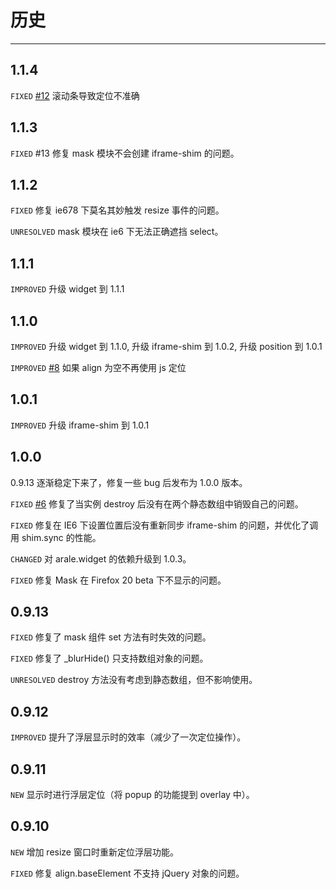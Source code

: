 # 历史

---

## 1.1.4

`FIXED` [#12](https://github.com/aralejs/tip/issues/12) 滚动条导致定位不准确

## 1.1.3

`FIXED` #13 修复 mask 模块不会创建 iframe-shim 的问题。


## 1.1.2

`FIXED` 修复 ie678 下莫名其妙触发 resize 事件的问题。

`UNRESOLVED` mask 模块在 ie6 下无法正确遮挡 select。

## 1.1.1

`IMPROVED` 升级 widget 到 1.1.1

## 1.1.0

`IMPROVED` 升级 widget 到 1.1.0, 升级 iframe-shim 到 1.0.2, 升级 position 到 1.0.1

`IMPROVED` [#8](https://github.com/aralejs/overlay/pull/8) 如果 align 为空不再使用 js 定位

## 1.0.1

`IMPROVED` 升级 iframe-shim 到 1.0.1

## 1.0.0

0.9.13 逐渐稳定下来了，修复一些 bug 后发布为 1.0.0 版本。

`FIXED` [#6](https://github.com/aralejs/overlay/issues/6) 修复了当实例 destroy 后没有在两个静态数组中销毁自己的问题。

`FIXED` 修复在 IE6 下设置位置后没有重新同步 iframe-shim 的问题，并优化了调用 shim.sync 的性能。

`CHANGED` 对 arale.widget 的依赖升级到 1.0.3。

`FIXED` 修复 Mask 在 Firefox 20 beta 下不显示的问题。


## 0.9.13

`FIXED` 修复了 mask 组件 set 方法有时失效的问题。

`FIXED` 修复了 _blurHide() 只支持数组对象的问题。

`UNRESOLVED` destroy 方法没有考虑到静态数组，但不影响使用。

## 0.9.12

`IMPROVED` 提升了浮层显示时的效率（减少了一次定位操作）。

## 0.9.11

`NEW` 显示时进行浮层定位（将 popup 的功能提到 overlay 中）。

## 0.9.10

`NEW` 增加 resize 窗口时重新定位浮层功能。

`FIXED` 修复 align.baseElement 不支持 jQuery 对象的问题。
